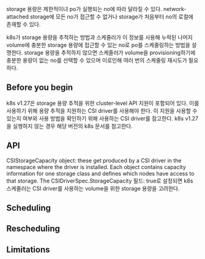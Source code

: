 storage 용량은 제한적이녀 po가 실행되는 no에 따라 달라질 수 있다. network-attached storage에 모든 no가 접근할 수 없거나 storage가 처음부터 no의 로컬에 존재할 수 있다.

k8s가 storage 용량을 추적하는 방법과 스케줄러가 이 정보를 사용해 누락된 나머지 volume에 충분한 storage 용량에 접근할 수 있는 no로 po를 스케줄링하는 방법을 설명한다. storage 용량을 추적하지 않으면 스케줄러가 volume을 provisioning하기에 충분한 용량이 없는 no를 선택할 수 있으며 이로인해 여러 번의 스케줄링 재시도가 필요하다.

## Before you begin
k8s v1.27은 storage 용량 추적을 위한  cluster-level API 지원이 포함되어 있다. 이를 사용하기 위해 용량 추적을 지원하는 CSI driver를 사용해야 한다. 이 지원을 사용할 수 있는지 여부와 사용 방법을 확인하기 위해 사용하는 CSI driver를 참고한다. k8s v1.27을 실행하지 않는 경우 해당 버전의 k8s 문서를 참고한다.

## API
CSIStorageCapacity object: these get produced by a CSI driver in the namespace where the driver is installed. Each object contains capacity information for one storage class and defines which nodes have access to that storage.
The CSIDriverSpec.StorageCapacity 필드: true로 설정되면 k8s 스케줄러는 CSI driver를 사용하는 volume을 위한 storage 용량을 고려한다.

## Scheduling

## Rescheduling

## Limitations